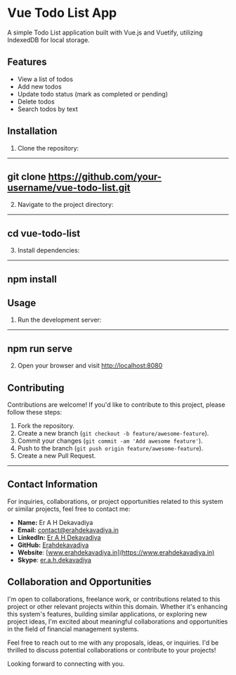 # Vue Todo List App

A simple Todo List application built with Vue.js and Vuetify, utilizing IndexedDB for local storage.

## Features

- View a list of todos
- Add new todos
- Update todo status (mark as completed or pending)
- Delete todos
- Search todos by text

## Installation

1. Clone the repository:
---
git clone https://github.com/your-username/vue-todo-list.git
---

2. Navigate to the project directory:
---
cd vue-todo-list
---

3. Install dependencies:
---
npm install
---

## Usage

1. Run the development server:
---
npm run serve
---
2. Open your browser and visit [http://localhost:8080](http://localhost:8080)

## Contributing

Contributions are welcome! If you'd like to contribute to this project, please follow these steps:

1. Fork the repository.
2. Create a new branch (`git checkout -b feature/awesome-feature`).
3. Commit your changes (`git commit -am 'Add awesome feature'`).
4. Push to the branch (`git push origin feature/awesome-feature`).
5. Create a new Pull Request.

---

## Contact Information

For inquiries, collaborations, or project opportunities related to this system or similar projects, feel free to contact me:

- **Name:** Er A H Dekavadiya
- **Email:** [contact@erahdekavadiya.in](mailto:contact@erahdekavadiya.in)
- **LinkedIn:** [Er A H Dekavadiya](https://www.linkedin.com/in/er-a-h-dekavadiya)
- **GitHub:** [Erahdekavadiya](https://github.com/Erahdekavadiya/)
- **Website**: [www.erahdekavadiya.in](https://www.erahdekavadiya.in)
- **Skype**: [er.a.h.dekavadiya](https://join.skype.com/invite/d6mpdC4E7wmA)

## Collaboration and Opportunities

I'm open to collaborations, freelance work, or contributions related to this project or other relevant projects within this domain. Whether it's enhancing this system's features, building similar applications, or exploring new project ideas, I'm excited about meaningful collaborations and opportunities in the field of financial management systems.

Feel free to reach out to me with any proposals, ideas, or inquiries. I'd be thrilled to discuss potential collaborations or contribute to your projects!

Looking forward to connecting with you.